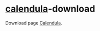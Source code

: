 # [calendula](https://github.com/hcodes/calendula)-download
Download page [Сalendula](https://hcodes.github.io/calendula-download/).
